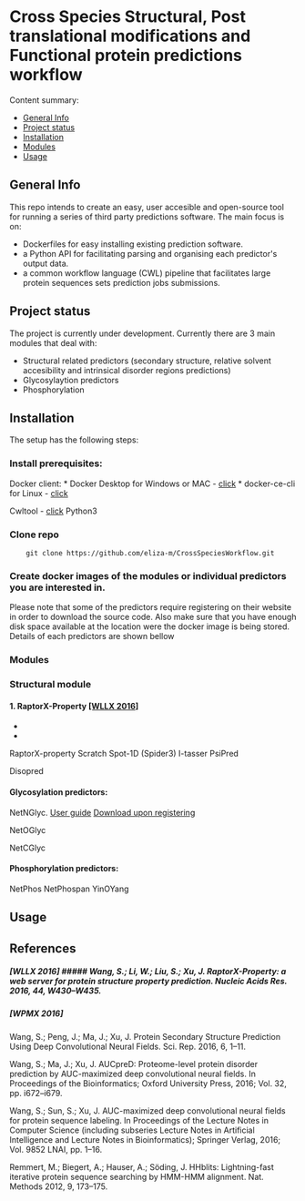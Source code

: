 # Cross Species Structural, Post translational modifications and Functional protein predictions workflow

Content summary:
* [General Info](#general-info)
* [Project status](#project-status)
* [Installation](#installation)
* [Modules](#modules)
* [Usage](#usage)

## General Info
This repo intends to create an easy, user accesible and open-source tool for running a series of third party predictions software. The main focus is on:
* Dockerfiles for easy installing existing prediction software.
* a Python API for facilitating parsing and organising each predictor's output data.
* a common workflow language (CWL) pipeline that facilitates large protein sequences sets prediction jobs submissions.  

## Project status 
The project is currently under development. Currently there are 3 main modules that deal with:
* Structural related predictors (secondary structure, relative solvent accesibility and intrinsical disorder regions predictions)
* Glycosylaytion predictors
* Phosphorylation

## Installation

The setup has the following steps:

### Install prerequisites:

Docker client: 
	* Docker Desktop for Windows or MAC - [click](https://www.docker.com/products/docker-desktop)
	* docker-ce-cli for Linux - [click](docs.docker.com/install/linux/docker-ce/ubuntu/)

Cwltool - [click](https://github.com/common-workflow-language/cwltool)
Python3


### Clone repo
```
    git clone https://github.com/eliza-m/CrossSpeciesWorkflow.git
```

### Create docker images of the modules or individual predictors you are interested in. 

Please note that some of the predictors require registering on their website in order to download the source code. Also make sure that you have enough disk space available at the location were the docker image is being stored. Details of each predictors are shown bellow

### Modules

### Structural module

#### 1. RaptorX-Property [\[WLLX 2016\]](#wllx-2016)

* 
* 

RaptorX-property 
Scratch
Spot-1D (Spider3)
I-tasser
PsiPred

Disopred

#### Glycosylation predictors:

NetNGlyc.
[User guide](http://www.cbs.dtu.dk/cgi-bin/nph-runsafe?man=netNglyc)
[Download upon registering](https://services.healthtech.dtu.dk/software.php)

NetOGlyc

NetCGlyc

#### Phosphorylation predictors:
NetPhos
NetPhospan
YinOYang





## Usage

## References

##### \[WLLX 2016\] ##### Wang, S.; Li, W.; Liu, S.; Xu, J. RaptorX-Property: a web server for protein structure property prediction. Nucleic Acids Res. 2016, 44, W430–W435.

##### \[WPMX 2016\] 
Wang, S.; Peng, J.; Ma, J.; Xu, J. Protein Secondary Structure Prediction Using Deep Convolutional Neural Fields. Sci. Rep. 2016, 6, 1–11.

Wang, S.; Ma, J.; Xu, J. AUCpreD: Proteome-level protein disorder prediction by AUC-maximized deep convolutional neural fields. In Proceedings of the Bioinformatics; Oxford University Press, 2016; Vol. 32, pp. i672–i679.

Wang, S.; Sun, S.; Xu, J. AUC-maximized deep convolutional neural fields for protein sequence labeling. In Proceedings of the Lecture Notes in Computer Science (including subseries Lecture Notes in Artificial Intelligence and Lecture Notes in Bioinformatics); Springer Verlag, 2016; Vol. 9852 LNAI, pp. 1–16.
					
Remmert, M.; Biegert, A.; Hauser, A.; Söding, J. HHblits: Lightning-fast iterative protein sequence searching by HMM-HMM alignment. Nat. Methods 2012, 9, 173–175.
